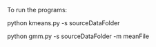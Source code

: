 To run the programs:

python kmeans.py -s sourceDataFolder

python gmm.py -s sourceDataFolder -m meanFile 